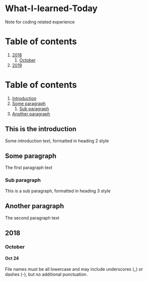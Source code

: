 # What-I-learned-Today
Note for coding related experience

# Table of contents
1. [2018](#year2018)
    1. [October](#monthOct)
2. [2019](#year2019)
    


# Table of contents
1. [Introduction](#introduction)
2. [Some paragraph](#paragraph1)
    1. [Sub paragraph](#subparagraph1)
3. [Another paragraph](#paragraph2)

## This is the introduction <a name="introduction"></a>
Some introduction text, formatted in heading 2 style

## Some paragraph <a name="paragraph1"></a>
The first paragraph text

### Sub paragraph <a name="subparagraph1"></a>
This is a sub paragraph, formatted in heading 3 style

## Another paragraph <a name="paragraph2"></a>
The second paragraph text

## 2018 <a name="year2018"></a>
### October <a name="monthOct"></a>
#### Oct 24
File names must be all lowercase and may include underscores (_) or dashes (-), but no additional punctuation.
